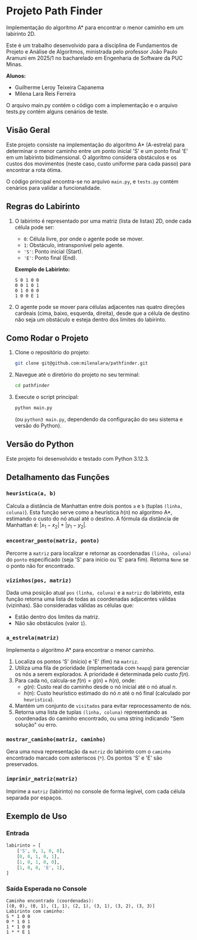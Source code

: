 # Projeto Path Finder

Implementação do algoritmo A* para encontrar o menor caminho em um labirinto 2D.

Este é um trabalho desenvolvido para a disciplina de Fundamentos de Projeto e Análise de Algoritmos, ministrada pelo professor João Paulo Aramuni em 2025/1 no bacharelado em Engenharia de Software da PUC Minas.

**Alunos:** 
- Guilherme Leroy Teixeira Capanema
- Milena Lara Reis Ferreira

O arquivo main.py contém o código com a implementação e o arquivo tests.py contém alguns cenários de teste.
## Visão Geral

Este projeto consiste na implementação do algoritmo A* (A-estrela) para determinar o menor caminho entre um ponto inicial 'S' e um ponto final 'E' em um labirinto bidimensional. O algoritmo considera obstáculos e os custos dos movimentos (neste caso, custo uniforme para cada passo) para encontrar a rota ótima.

O código principal encontra-se no arquivo `main.py`, e `tests.py` contém cenários para validar a funcionalidade.

## Regras do Labirinto

1.  O labirinto é representado por uma matriz (lista de listas) 2D, onde cada célula pode ser:
    * `0`: Célula livre, por onde o agente pode se mover.
    * `1`: Obstáculo, intransponível pelo agente.
    * `'S'`: Ponto inicial (Start).
    * `'E'`: Ponto final (End).

    **Exemplo de Labirinto:**
    ```
    S 0 1 0 0
    0 0 1 0 1
    0 1 0 0 0
    1 0 0 E 1
    ```

2.  O agente pode se mover para células adjacentes nas quatro direções cardeais (cima, baixo, esquerda, direita), desde que a célula de destino não seja um obstáculo e esteja dentro dos limites do labirinto.

## Como Rodar o Projeto

1.  Clone o repositório do projeto:
    ```bash
    git clone git@github.com:milenalara/pathfinder.git
    ```
2.  Navegue até o diretório do projeto no seu terminal:
    ```bash
    cd pathfinder
    ```
3.  Execute o script principal:
    ```bash
    python main.py
    ```
    (ou `python3 main.py`, dependendo da configuração do seu sistema e versão do Python).

## Versão do Python

Este projeto foi desenvolvido e testado com Python 3.12.3.

## Detalhamento das Funções

### `heuristica(a, b)`

Calcula a distância de Manhattan entre dois pontos `a` e `b` (tuplas `(linha, coluna)`).
Esta função serve como a heurística $h(n)$ no algoritmo A*, estimando o custo do nó atual até o destino.
A fórmula da distância de Manhattan é: $|x_1 - x_2| + |y_1 - y_2|$.

### `encontrar_ponto(matriz, ponto)`

Percorre a `matriz` para localizar e retornar as coordenadas `(linha, coluna)` do `ponto` especificado (seja 'S' para início ou 'E' para fim). Retorna `None` se o ponto não for encontrado.

### `vizinhos(pos, matriz)`

Dada uma posição atual `pos` `(linha, coluna)` e a `matriz` do labirinto, esta função retorna uma lista de todas as coordenadas adjacentes válidas (vizinhas).
São consideradas válidas as células que:
* Estão dentro dos limites da matriz.
* Não são obstáculos (valor `1`).

### `a_estrela(matriz)`

Implementa o algoritmo A* para encontrar o menor caminho.
1.  Localiza os pontos 'S' (início) e 'E' (fim) na `matriz`.
2.  Utiliza uma fila de prioridade (implementada com `heapq`) para gerenciar os nós a serem explorados. A prioridade é determinada pelo custo $f(n)$.
3.  Para cada nó, calcula-se $f(n) = g(n) + h(n)$, onde:
    * $g(n)$: Custo real do caminho desde o nó inicial até o nó atual $n$.
    * $h(n)$: Custo heurístico estimado do nó $n$ até o nó final (calculado por `heuristica`).
4.  Mantém um conjunto de `visitados` para evitar reprocessamento de nós.
5.  Retorna uma lista de tuplas `(linha, coluna)` representando as coordenadas do caminho encontrado, ou uma string indicando "Sem solução" ou erro.

### `mostrar_caminho(matriz, caminho)`

Gera uma nova representação da `matriz` do labirinto com o `caminho` encontrado marcado com asteriscos (`*`). Os pontos 'S' e 'E' são preservados.

### `imprimir_matriz(matriz)`

Imprime a `matriz` (labirinto) no console de forma legível, com cada célula separada por espaços.

## Exemplo de Uso

### Entrada

```python
labirinto = [
    ['S', 0, 1, 0, 0],
    [0, 0, 1, 0, 1],
    [1, 0, 1, 0, 0],
    [1, 0, 0, 'E', 1],
]
```

### Saída Esperada no Console

```
Caminho encontrado (coordenadas):
[(0, 0), (0, 1), (1, 1), (2, 1), (3, 1), (3, 2), (3, 3)]
Labirinto com caminho:
S * 1 0 0
0 * 1 0 1
1 * 1 0 0
1 * * E 1
```
